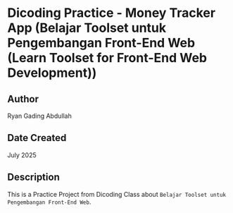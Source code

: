 # Dicoding Practice - Money Tracker App (Belajar Toolset untuk Pengembangan Front-End Web (Learn Toolset for Front-End Web Development))

## Author

Ryan Gading Abdullah

## Date Created

July 2025

## Description

This is a Practice Project from Dicoding Class about `Belajar Toolset untuk Pengembangan Front-End Web`.
